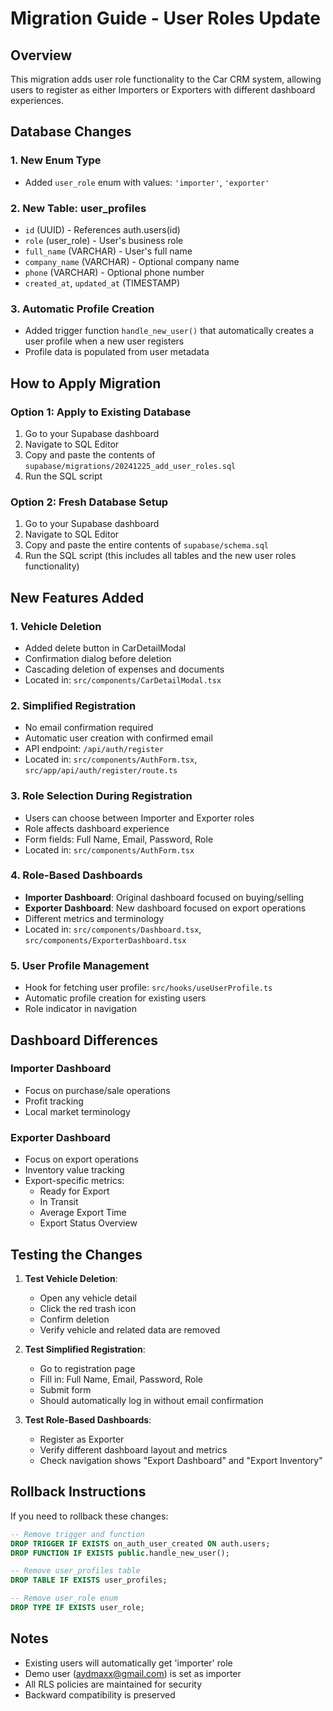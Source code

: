# Migration Guide - User Roles Update

## Overview
This migration adds user role functionality to the Car CRM system, allowing users to register as either Importers or Exporters with different dashboard experiences.

## Database Changes

### 1. New Enum Type
- Added `user_role` enum with values: `'importer'`, `'exporter'`

### 2. New Table: user_profiles
- `id` (UUID) - References auth.users(id)
- `role` (user_role) - User's business role
- `full_name` (VARCHAR) - User's full name
- `company_name` (VARCHAR) - Optional company name
- `phone` (VARCHAR) - Optional phone number
- `created_at`, `updated_at` (TIMESTAMP)

### 3. Automatic Profile Creation
- Added trigger function `handle_new_user()` that automatically creates a user profile when a new user registers
- Profile data is populated from user metadata

## How to Apply Migration

### Option 1: Apply to Existing Database
1. Go to your Supabase dashboard
2. Navigate to SQL Editor
3. Copy and paste the contents of `supabase/migrations/20241225_add_user_roles.sql`
4. Run the SQL script

### Option 2: Fresh Database Setup
1. Go to your Supabase dashboard
2. Navigate to SQL Editor
3. Copy and paste the entire contents of `supabase/schema.sql`
4. Run the SQL script (this includes all tables and the new user roles functionality)

## New Features Added

### 1. Vehicle Deletion
- Added delete button in CarDetailModal
- Confirmation dialog before deletion
- Cascading deletion of expenses and documents
- Located in: `src/components/CarDetailModal.tsx`

### 2. Simplified Registration
- No email confirmation required
- Automatic user creation with confirmed email
- API endpoint: `/api/auth/register`
- Located in: `src/components/AuthForm.tsx`, `src/app/api/auth/register/route.ts`

### 3. Role Selection During Registration
- Users can choose between Importer and Exporter roles
- Role affects dashboard experience
- Form fields: Full Name, Email, Password, Role
- Located in: `src/components/AuthForm.tsx`

### 4. Role-Based Dashboards
- **Importer Dashboard**: Original dashboard focused on buying/selling
- **Exporter Dashboard**: New dashboard focused on export operations
- Different metrics and terminology
- Located in: `src/components/Dashboard.tsx`, `src/components/ExporterDashboard.tsx`

### 5. User Profile Management
- Hook for fetching user profile: `src/hooks/useUserProfile.ts`
- Automatic profile creation for existing users
- Role indicator in navigation

## Dashboard Differences

### Importer Dashboard
- Focus on purchase/sale operations
- Profit tracking
- Local market terminology

### Exporter Dashboard
- Focus on export operations
- Inventory value tracking
- Export-specific metrics:
  - Ready for Export
  - In Transit
  - Average Export Time
  - Export Status Overview

## Testing the Changes

1. **Test Vehicle Deletion**:
   - Open any vehicle detail
   - Click the red trash icon
   - Confirm deletion
   - Verify vehicle and related data are removed

2. **Test Simplified Registration**:
   - Go to registration page
   - Fill in: Full Name, Email, Password, Role
   - Submit form
   - Should automatically log in without email confirmation

3. **Test Role-Based Dashboards**:
   - Register as Exporter
   - Verify different dashboard layout and metrics
   - Check navigation shows "Export Dashboard" and "Export Inventory"

## Rollback Instructions

If you need to rollback these changes:

```sql
-- Remove trigger and function
DROP TRIGGER IF EXISTS on_auth_user_created ON auth.users;
DROP FUNCTION IF EXISTS public.handle_new_user();

-- Remove user_profiles table
DROP TABLE IF EXISTS user_profiles;

-- Remove user_role enum
DROP TYPE IF EXISTS user_role;
```

## Notes

- Existing users will automatically get 'importer' role
- Demo user (aydmaxx@gmail.com) is set as importer
- All RLS policies are maintained for security
- Backward compatibility is preserved
